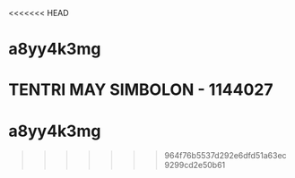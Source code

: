 <<<<<<< HEAD
# a8yy4k3mg

TENTRI MAY SIMBOLON - 1144027
=======
# a8yy4k3mg
>>>>>>> 964f76b5537d292e6dfd51a63ec9299cd2e50b61
